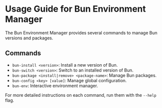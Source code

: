# Usage Guide for Bun Environment Manager

The Bun Environment Manager provides several commands to manage Bun versions and packages.

## Commands

- `bun-install <version>`: Install a new version of Bun.
- `bun-switch <version>`: Switch to an installed version of Bun.
- `bun-package <install|remove> <package-name>`: Manage Bun packages.
- `bun-config <key> [value]`: Manage global configuration.
- `bun-env`: Interactive environment manager.

For more detailed instructions on each command, run them with the `--help` flag.
